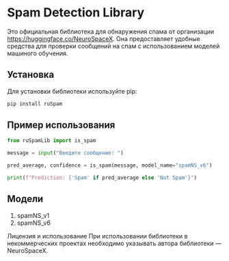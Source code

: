 
# Spam Detection Library

Это официальная библиотека для обнаружения спама от организации https://huggingface.co/NeuroSpaceX. Она предоставляет удобные средства для проверки сообщений на спам с использованием моделей машиного обучения.

## Установка

Для установки библиотеки используйте pip:

```bash
pip install ruSpam
```

## Пример использования

```python
from ruSpamLib import is_spam

message = input("Введите сообщение: ")

pred_average, confidence = is_spam(message, model_name="spamNS_v6")

print(f"Prediction: {'Spam' if pred_average else 'Not Spam'}")
```

## Модели 

1. spamNS_v1
2. spamNS_v6

Лицензия и использование
При использовании библиотеки в некоммерческих проектах необходимо указывать автора библиотеки — NeuroSpaceX.
